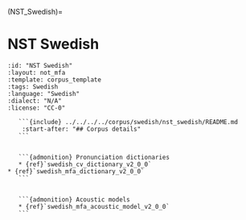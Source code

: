 
(NST_Swedish)=
# NST Swedish

``````{corpus} NST Swedish
:id: "NST Swedish"
:layout: not_mfa
:template: corpus_template
:tags: Swedish
:language: "Swedish"
:dialect: "N/A"
:license: "CC-0"

   ```{include} ../../../../corpus/swedish/nst_swedish/README.md
    :start-after: "## Corpus details"
   ```


   ```{admonition} Pronunciation dictionaries
   * {ref}`swedish_cv_dictionary_v2_0_0`
* {ref}`swedish_mfa_dictionary_v2_0_0`
   ```


   ```{admonition} Acoustic models
   * {ref}`swedish_mfa_acoustic_model_v2_0_0`
   ```
``````
